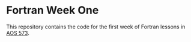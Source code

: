 # Fortran Week One

This repository contains the code for the first week of Fortran lessons in [AOS 573](http://aos573.github.io).


